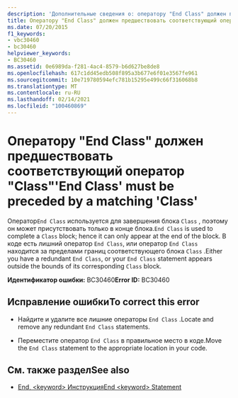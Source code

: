 ```yaml
---
description: 'Дополнительные сведения о: оператору "End Class" должен предшествовать соответствующий оператор "class"'
title: Оператору "End Class" должен предшествовать соответствующий оператор "Class"
ms.date: 07/20/2015
f1_keywords:
- vbc30460
- bc30460
helpviewer_keywords:
- BC30460
ms.assetid: 0e6989da-f281-4ac4-8579-b6d627be8de8
ms.openlocfilehash: 617c1dd45edb508f895a3b677e6f01e3567fe961
ms.sourcegitcommit: 10e719780594efc781b15295e499c66f316068b8
ms.translationtype: MT
ms.contentlocale: ru-RU
ms.lasthandoff: 02/14/2021
ms.locfileid: "100460869"
---
```

# <a name="end-class-must-be-preceded-by-a-matching-class"></a><span data-ttu-id="68e7e-103">Оператору "End Class" должен предшествовать соответствующий оператор "Class"</span><span class="sxs-lookup"><span data-stu-id="68e7e-103">'End Class' must be preceded by a matching 'Class'</span></span>

<span data-ttu-id="68e7e-104">Оператор`End Class` используется для завершения блока `Class` , поэтому он может присутствовать только в конце блока.</span><span class="sxs-lookup"><span data-stu-id="68e7e-104">`End Class` is used to complete a `Class` block; hence it can only appear at the end of the block.</span></span> <span data-ttu-id="68e7e-105">В коде есть лишний оператор `End Class`, или оператор `End Class` находится за пределами границ соответствующего блока `Class` .</span><span class="sxs-lookup"><span data-stu-id="68e7e-105">Either you have a redundant `End Class`, or your `End Class` statement appears outside the bounds of its corresponding `Class` block.</span></span>  
  
 <span data-ttu-id="68e7e-106">**Идентификатор ошибки:** BC30460</span><span class="sxs-lookup"><span data-stu-id="68e7e-106">**Error ID:** BC30460</span></span>  
  
## <a name="to-correct-this-error"></a><span data-ttu-id="68e7e-107">Исправление ошибки</span><span class="sxs-lookup"><span data-stu-id="68e7e-107">To correct this error</span></span>  
  
- <span data-ttu-id="68e7e-108">Найдите и удалите все лишние операторы `End Class` .</span><span class="sxs-lookup"><span data-stu-id="68e7e-108">Locate and remove any redundant `End Class` statements.</span></span>  
  
- <span data-ttu-id="68e7e-109">Переместите оператор `End Class` в правильное место в коде.</span><span class="sxs-lookup"><span data-stu-id="68e7e-109">Move the `End Class` statement to the appropriate location in your code.</span></span>  
  
## <a name="see-also"></a><span data-ttu-id="68e7e-110">См. также раздел</span><span class="sxs-lookup"><span data-stu-id="68e7e-110">See also</span></span>

- [<span data-ttu-id="68e7e-111">End, \<keyword> Инструкция</span><span class="sxs-lookup"><span data-stu-id="68e7e-111">End \<keyword> Statement</span></span>](../language-reference/statements/end-keyword-statement.md)

